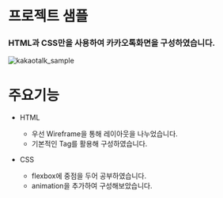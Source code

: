 # 프로젝트 샘플
### HTML과 CSS만을 사용하여 카카오톡화면을 구성하였습니다.


![kakaotalk_sample](https://user-images.githubusercontent.com/73148498/166657693-9cb4b629-6115-46e4-852b-9a6d32b81a2b.gif)



# 주요기능
* HTML
  + 우선 Wireframe을 통해 레이아웃을 나누었습니다.
  + 기본적인 Tag를 활용해 구성하였습니다.

* CSS
  * flexbox에 중점을 두어 공부하였습니다.
  * animation을 추가하여 구성해보았습니다.


